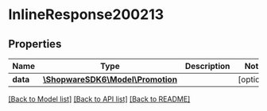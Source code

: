 # InlineResponse200213

## Properties
Name | Type | Description | Notes
------------ | ------------- | ------------- | -------------
**data** | [**\ShopwareSDK6\Model\Promotion**](Promotion.md) |  | [optional] 

[[Back to Model list]](../../README.md#documentation-for-models) [[Back to API list]](../../README.md#documentation-for-api-endpoints) [[Back to README]](../../README.md)

